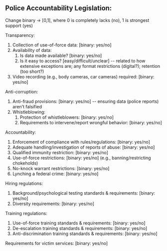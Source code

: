 ## Police Accountability Legislation:


Change binary -> [0,1], where 0 is completely lacks (no), 1 is strongest support (yes)


Transparency:
1. Collection of use-of-force data: [binary: yes/no]
2. Availability of data: 
   1. Is data made available? [binary: yes/no]
   2. Is it easy to access? [easy/difficult/unclear] -- related to how extensive exceptions are; any format restrictions (digital?); retention (too short?)
3. Video recording (e.g., body cameras, car cameras) required: [binary: yes/no]


Anti-corruption:
1. Anti-fraud provisions: [binary: yes/no] -- ensuring data (police reports) aren’t falsified
2. Whistleblowing:
   1. Protection of whistleblowers: [binary: yes/no]
   2. Requirements to intervene/report wrongful behavior: [binary: yes/no]


Accountability:
1. Enforcement of compliance with rules/regulations: [binary: yes/no]
2. Adequate handling/investigation of reports of abuse: [binary: yes/no]
3. Qualified immunity restriction: [binary: yes/no]
4. Use-of-force restrictions: [binary: yes/no] (e.g., banning/restricting chokeholds)
5. No-knock warrant restrictions: [binary: yes/no]
6. Lynching a federal crime: [binary: yes/no]


Hiring regulations:
1. Background/psychological testing standards & requirements: [binary: yes/no]
2. Diversity requirements: [binary: yes/no]


Training regulations:
1. Use-of-force training standards & requirements: [binary: yes/no]
2. De-escalation training standards & requirements: [binary: yes/no]
3. Anti-discrimination training standards & requirements: [binary: yes/no]


Requirements for victim services: [binary: yes/no]
